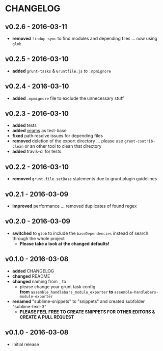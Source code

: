 # CHANGELOG

## v0.2.6 - 2016-03-11
* **removed** `findup-sync` to find modules and depending files ... now using `glob`

## v0.2.5 - 2016-03-10
* **added** `grunt-tasks` & `Gruntfile.js` to `.npmignore`

## v0.2.4 - 2016-03-10
* **added** `.npmignore` file to exclude the unnecessary stuff

## v0.2.3 - 2016-03-10
* **added** tests
* **added** [veams](http://www.veams.org/) as test-base
* **fixed** path resolve issues for depending files
* **removed** deletion of the export directory ... please use `grunt-contrib-clean` or an other tool to clean that directory
* **added** travis-ci for tests

## v0.2.2 - 2016-03-10
* **removed** `grunt.file.setBase` statements due to grunt plugin guidelines

## v0.2.1 - 2016-03-09
* **improved** performance ... removed duplicates of found regex

## v0.2.0 - 2016-03-09
* **switched** to `glob` to include the `baseDependencies` instead of search through the whole project
	* **Please take a look at the changed defaults!**

## v0.1.0 - 2016-03-08
* **added** CHANGELOG
* **changed** README
* **changed** naming from ```_``` to ```-```
	* please change your grunt task config<br>**from** ```assemble_handlebars_module_exporter``` **to** ```assemble-handlebars-module-exporter```
* **renamed** "sublime-snippets" to "snippets" and created subfolder "sublime-text-3"
	* **PLEASE FEEL FREE TO CREATE SNIPPETS FOR OTHER EDITORS & CREATE A PULL REQUEST**


## v0.1.0 - 2016-03-08
* initial release
